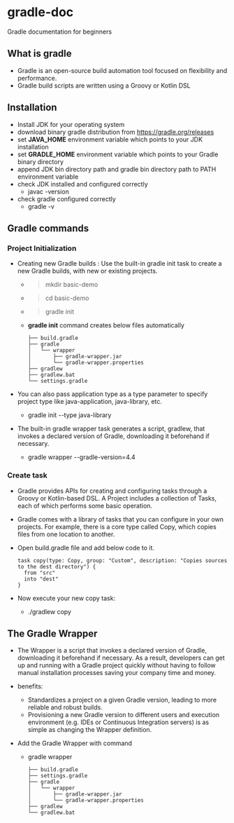 # gradle-doc
Gradle documentation for beginners

## What is gradle
- Gradle is an open-source build automation tool focused on flexibility and performance. 
- Gradle build scripts are written using a Groovy or Kotlin DSL

## Installation

- Install JDK for your operating system
- download binary gradle distribution from https://gradle.org/releases
- set **JAVA_HOME** environment variable which points to your JDK installation
- set **GRADLE_HOME** environment variable which points to your Gradle binary directory
- append JDK bin directory path and gradle bin directory path to PATH environment variable
- check JDK installed and configured correctly
  - javac -version
- check gradle configured correctly
  - gradle -v
  
## Gradle commands

### Project Initialization

- Creating new Gradle builds : Use the built-in gradle init task to create a new Gradle builds, with new or existing projects.
  - > mkdir basic-demo
  - > cd basic-demo
  - > gradle init

  - **gradle init** command creates below files automatically
  
        ├── build.gradle  
        ├── gradle
        │   └── wrapper
        │       ├── gradle-wrapper.jar  
        │       └── gradle-wrapper.properties  
        ├── gradlew  
        ├── gradlew.bat  
        └── settings.gradle  
  
  
- You can also pass application type as a type parameter to specify project type like java-application, java-library, etc.
  - gradle init --type java-library
  
- The built-in gradle wrapper task generates a script, gradlew, that invokes a declared version of Gradle, downloading it beforehand if necessary.
  - gradle wrapper --gradle-version=4.4
  
### Create task

- Gradle provides APIs for creating and configuring tasks through a Groovy or Kotlin-based DSL. A Project includes a collection of Tasks, each of which performs some basic operation.
- Gradle comes with a library of tasks that you can configure in your own projects. For example, there is a core type called Copy, which copies files from one location to another. 
- Open build.gradle file and add below code to it.

      task copy(type: Copy, group: "Custom", description: "Copies sources to the dest directory") {
        from "src"
        into "dest"
      }
- Now execute your new copy task:
  - ./gradlew copy


  
## The Gradle Wrapper
- The Wrapper is a script that invokes a declared version of Gradle, downloading it beforehand if necessary. As a result, developers can get up and running with a Gradle project quickly without having to follow manual installation processes saving your company time and money.

- benefits:
  - Standardizes a project on a given Gradle version, leading to more reliable and robust builds.
  - Provisioning a new Gradle version to different users and execution environment (e.g. IDEs or Continuous Integration servers) is as simple as changing the Wrapper definition.
  
- Add the Gradle Wrapper with command
  - gradle wrapper
  
        ├── build.gradle
        ├── settings.gradle
        ├── gradle
        │   └── wrapper
        │       ├── gradle-wrapper.jar
        │       └── gradle-wrapper.properties
        ├── gradlew
        └── gradlew.bat



